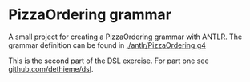 # PizzaOrdering grammar

A small project for creating a PizzaOrdering grammar with ANTLR.
The grammar definition can be found in [./antlr/PizzaOrdering.g4](src/main/antlr/PizzaOrdering.g4)

This is the second part of the DSL exercise.
For part one see [github.com/dethieme/dsl](https://github.com/dethieme/dsl).
